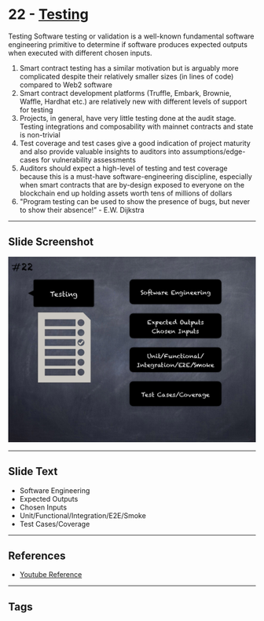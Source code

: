 
# 22 - [Testing](./Testing.md)

Testing Software testing or validation is a well-known fundamental software engineering primitive to determine if software produces expected outputs when executed with different chosen inputs.

1. Smart contract testing has a similar motivation but is arguably more complicated despite their relatively smaller sizes (in lines of code) compared to Web2 software
2. Smart contract development platforms (Truffle, Embark, Brownie, Waffle, Hardhat etc.) are relatively new with different levels of support for testing
3. Projects, in general, have very little testing done at the audit stage. Testing integrations and composability with mainnet contracts and state is non-trivial
4. Test coverage and test cases give a good indication of project maturity and also provide valuable insights to auditors into assumptions/edge-cases for vulnerability assessments
5. Auditors should expect a high-level of testing and test coverage because this is a must-have software-engineering discipline, especially when smart contracts that are by-design exposed to everyone on the blockchain end up holding assets worth tens of millions of dollars
6. "Program testing can be used to show the presence of bugs, but never to show their absence!” - E.W. Dijkstra
___
## Slide Screenshot
![022.png](../../images/6.%20Audit%20Techniques%20and%20Tools%20101/022.png)
___
## Slide Text
- Software Engineering
- Expected Outputs
- Chosen Inputs
- Unit/Functional/Integration/E2E/Smoke
- Test Cases/Coverage
___
## References
- [Youtube Reference](https://youtu.be/QstpNY1IuqM?t=100)
___
## Tags
